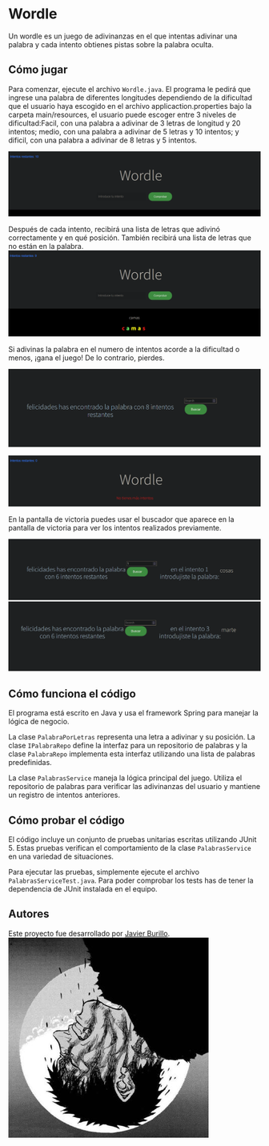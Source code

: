 # Wordle

Un wordle es un juego de adivinanzas en el que intentas adivinar una palabra y cada intento obtienes pistas sobre la palabra oculta.

## Cómo jugar

Para comenzar, ejecute el archivo `Wordle.java`. El programa le pedirá que ingrese una palabra de diferentes longitudes dependiendo de la dificultad que el usuario haya escogido en el archivo applicaction.properties bajo la carpeta main/resources, el usuario puede escoger entre 3 niveles de dificultad:Facil, con una palabra a adivinar de 3 letras de longitud y 20 intentos;
medio, con una palabra a adivinar de 5 letras y 10 intentos; y dificil, con una palabra a adivinar de 8 letras y 5 intentos.

![plot](./images/home.png)

Después de cada intento, recibirá una lista de letras que adivinó correctamente y en qué posición. También recibirá una lista de letras que no están en la palabra.
![plot](./images/intento1.png)

Si adivinas la palabra en el numero de intentos acorde a la dificultad o menos, ¡gana el juego! De lo contrario, pierdes.

![plot](./images/victoria.png)

![plot](./images/derrota.png)

En la pantalla de victoria puedes usar el buscador que aparece en la pantalla de victoria para ver los intentos realizados previamente.

![plot](./images/hitorial1.png)
![plot](./images/hitorial2.png)

## Cómo funciona el código

El programa está escrito en Java y usa el framework Spring para manejar la lógica de negocio.

La clase `PalabraPorLetras` representa una letra a adivinar y su posición. La clase `IPalabraRepo` define la interfaz para un repositorio de palabras y la clase `PalabraRepo` implementa esta interfaz utilizando una lista de palabras predefinidas.

La clase `PalabrasService` maneja la lógica principal del juego. Utiliza el repositorio de palabras para verificar las adivinanzas del usuario y mantiene un registro de intentos anteriores.

## Cómo probar el código

El código incluye un conjunto de pruebas unitarias escritas utilizando JUnit 5. Estas pruebas verifican el comportamiento de la clase `PalabrasService` en una variedad de situaciones.

Para ejecutar las pruebas, simplemente ejecute el archivo `PalabrasServiceTest.java`. Para poder comprobar los tests has de tener la dependencia de JUnit instalada en el equipo.


## Autores

Este proyecto fue desarrollado por [Javier Burillo](https://github.com/SaijaxS).
![plot](./images/logo.png)
